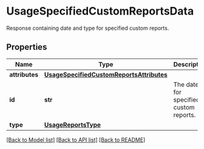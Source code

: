 # UsageSpecifiedCustomReportsData

Response containing date and type for specified custom reports.

## Properties
Name | Type | Description | Notes
------------ | ------------- | ------------- | -------------
**attributes** | [**UsageSpecifiedCustomReportsAttributes**](UsageSpecifiedCustomReportsAttributes.md) |  | [optional] 
**id** | **str** | The date for specified custom reports. | [optional] 
**type** | [**UsageReportsType**](UsageReportsType.md) |  | [optional] 

[[Back to Model list]](README.md#documentation-for-models) [[Back to API list]](README.md#documentation-for-api-endpoints) [[Back to README]](README.md)


